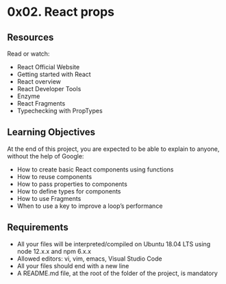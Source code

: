 # 0x02. React props

## Resources
Read or watch:

* React Official Website
* Getting started with React
* React overview
* React Developer Tools
* Enzyme
* React Fragments
* Typechecking with PropTypes


## Learning Objectives
At the end of this project, you are expected to be able to explain to anyone, without the help of Google:

* How to create basic React components using functions
* How to reuse components
* How to pass properties to components
* How to define types for components
* How to use Fragments
* When to use a key to improve a loop’s performance


## Requirements
* All your files will be interpreted/compiled on Ubuntu 18.04 LTS using node 12.x.x and npm 6.x.x
* Allowed editors: vi, vim, emacs, Visual Studio Code
* All your files should end with a new line
* A README.md file, at the root of the folder of the project, is mandatory

